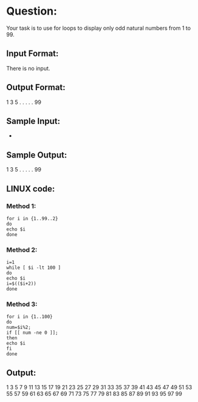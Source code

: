 # Question:
Your task is to use for loops to display only odd natural numbers from  1 to 99.

## Input Format:

There is no input.

## Output Format:

1
3
5
.
.
.
.
.
99  

## Sample Input:

-

## Sample Output:

1
3
5
.
.
.
.
.
99  

## LINUX code:
### Method 1:
```Linux
for i in {1..99..2}
do
echo $i 
done
```

### Method 2:
```Linux
i=1
while [ $i -lt 100 ]
do
echo $i
i=$(($i+2))
done
```

### Method 3:
```Linux
for i in {1..100}
do 
num=$i%2;
if [[ num -ne 0 ]];
then
echo $i
fi
done
```

## Output:
1
3
5
7
9
11
13
15
17
19
21
23
25
27
29
31
33
35
37
39
41
43
45
47
49
51
53
55
57
59
61
63
65
67
69
71
73
75
77
79
81
83
85
87
89
91
93
95
97
99
